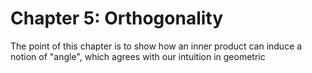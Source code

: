 # Chapter 5: Orthogonality

The point of this chapter is to show how an inner product can induce a notion of "angle", which agrees with our intuition in geometric 